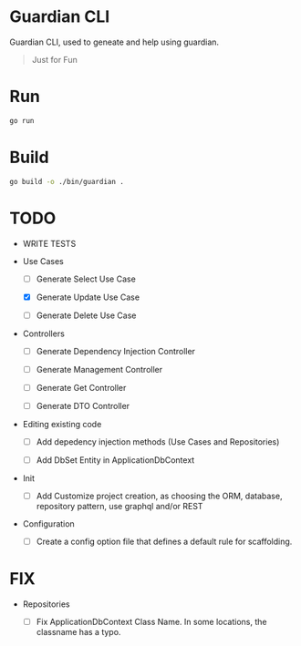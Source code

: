 # Guardian CLI

Guardian CLI, used to geneate and help using guardian.

> Just for Fun

# Run

```sh
go run
```

# Build

```sh
go build -o ./bin/guardian .
```

# TODO

- WRITE TESTS

- Use Cases

	- [ ] Generate Select Use Case

	- [x] Generate Update Use Case

	- [ ] Generate Delete Use Case

- Controllers

	- [ ] Generate Dependency Injection Controller

	- [ ] Generate Management Controller

	- [ ] Generate Get Controller

	- [ ] Generate DTO Controller

- Editing existing code

	- [ ] Add depedency injection methods (Use Cases and Repositories)

	- [ ] Add DbSet Entity in ApplicationDbContext

- Init

	- [ ] Add Customize project creation, as choosing the ORM, database, repository pattern, use graphql and/or REST

- Configuration

    - [ ] Create a config option file that defines a default rule for scaffolding.

# FIX

- Repositories

	- [ ] Fix ApplicationDbContext Class Name. In some locations, the classname has a typo.
